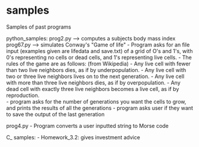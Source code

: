 # samples
Samples of past programs 

python_samples: 
  prog2.py --> computes a subjects body mass index
  prog67.py --> simulates Conway's "Game of life"
    - Program asks for an file input (examples given are lifedata and save.txt) of a grid of O's and 1's, 
      with 0's representing no cells or dead cells, and 1's representing live cells. 
    - The rules of the game are as follows: (from Wikipedia)
        - Any live cell with fewer than two live neighbors dies, as if by underpopulation.
        - Any live cell with two or three live neighbors lives on to the next generation.
        - Any live cell with more than three live neighbors dies, as if by overpopulation.
        - Any dead cell with exactly three live neighbors becomes a live cell, as if by reproduction.      
    - program asks for the number of generations you want the cells to grow, and prints the results of all the generations
    - program asks user if they want to save the output of the last generation
    
  prog4.py 
    - Program converts a user inputted string to Morse code 
  
  C_ samples: 
    - Homework_3.2: gives investment advice 
  
